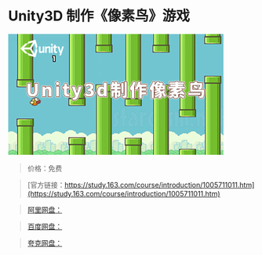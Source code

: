 # Unity3D 制作《像素鸟》游戏

![img](../../../assets/study163/free/5408560f-a2c0-42c0-a6ae-c4239ae6caab.jpg)

> 价格：免费

> [官方链接：https://study.163.com/course/introduction/1005711011.htm](https://study.163.com/course/introduction/1005711011.htm)

> [阿里网盘：]()

> [百度网盘：]()

> [夸克网盘：]()
